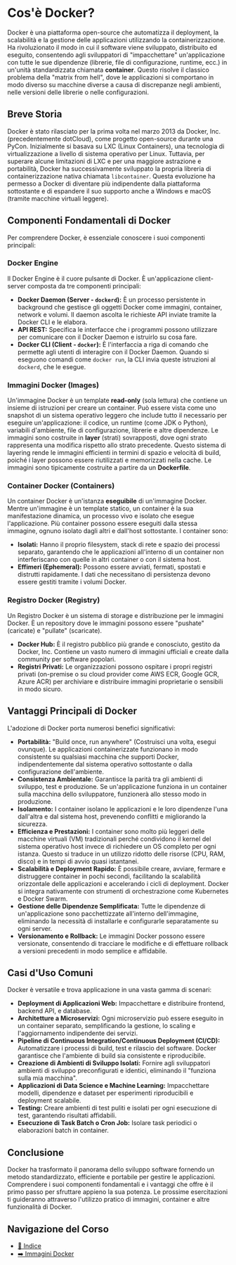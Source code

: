# Cos'è Docker?

Docker è una piattaforma open-source che automatizza il deployment, la scalabilità e la gestione delle applicazioni utilizzando la containerizzazione. Ha rivoluzionato il modo in cui il software viene sviluppato, distribuito ed eseguito, consentendo agli sviluppatori di "impacchettare" un'applicazione con tutte le sue dipendenze (librerie, file di configurazione, runtime, ecc.) in un'unità standardizzata chiamata **container**. Questo risolve il classico problema della "matrix from hell", dove le applicazioni si comportano in modo diverso su macchine diverse a causa di discrepanze negli ambienti, nelle versioni delle librerie o nelle configurazioni.

## Breve Storia

Docker è stato rilasciato per la prima volta nel marzo 2013 da Docker, Inc. (precedentemente dotCloud), come progetto open-source durante una PyCon. Inizialmente si basava su LXC (Linux Containers), una tecnologia di virtualizzazione a livello di sistema operativo per Linux. Tuttavia, per superare alcune limitazioni di LXC e per una maggiore astrazione e portabilità, Docker ha successivamente sviluppato la propria libreria di containerizzazione nativa chiamata `libcontainer`. Questa evoluzione ha permesso a Docker di diventare più indipendente dalla piattaforma sottostante e di espandere il suo supporto anche a Windows e macOS (tramite macchine virtuali leggere).

## Componenti Fondamentali di Docker

Per comprendere Docker, è essenziale conoscere i suoi componenti principali:

### Docker Engine

Il Docker Engine è il cuore pulsante di Docker. È un'applicazione client-server composta da tre componenti principali:
*   **Docker Daemon (Server - `dockerd`):** È un processo persistente in background che gestisce gli oggetti Docker come immagini, container, network e volumi. Il daemon ascolta le richieste API inviate tramite la Docker CLI e le elabora.
*   **API REST:** Specifica le interfacce che i programmi possono utilizzare per comunicare con il Docker Daemon e istruirlo su cosa fare.
*   **Docker CLI (Client - `docker`):** È l'interfaccia a riga di comando che permette agli utenti di interagire con il Docker Daemon. Quando si eseguono comandi come `docker run`, la CLI invia queste istruzioni al `dockerd`, che le esegue.

### Immagini Docker (Images)

Un'immagine Docker è un template **read-only** (sola lettura) che contiene un insieme di istruzioni per creare un container. Può essere vista come uno snapshot di un sistema operativo leggero che include tutto il necessario per eseguire un'applicazione: il codice, un runtime (come JDK o Python), variabili d'ambiente, file di configurazione, librerie e altre dipendenze.
Le immagini sono costruite in **layer** (strati) sovrapposti, dove ogni strato rappresenta una modifica rispetto allo strato precedente. Questo sistema di layering rende le immagini efficienti in termini di spazio e velocità di build, poiché i layer possono essere riutilizzati e memorizzati nella cache. Le immagini sono tipicamente costruite a partire da un **Dockerfile**.

### Container Docker (Containers)

Un container Docker è un'istanza **eseguibile** di un'immagine Docker. Mentre un'immagine è un template statico, un container è la sua manifestazione dinamica, un processo vivo e isolato che esegue l'applicazione. Più container possono essere eseguiti dalla stessa immagine, ognuno isolato dagli altri e dall'host sottostante.
I container sono:
*   **Isolati:** Hanno il proprio filesystem, stack di rete e spazio dei processi separato, garantendo che le applicazioni all'interno di un container non interferiscano con quelle in altri container o con il sistema host.
*   **Effimeri (Ephemeral):** Possono essere avviati, fermati, spostati e distrutti rapidamente. I dati che necessitano di persistenza devono essere gestiti tramite i volumi Docker.

### Registro Docker (Registry)

Un Registro Docker è un sistema di storage e distribuzione per le immagini Docker. È un repository dove le immagini possono essere "pushate" (caricate) e "pullate" (scaricate).
*   **Docker Hub:** È il registro pubblico più grande e conosciuto, gestito da Docker, Inc. Contiene un vasto numero di immagini ufficiali e create dalla community per software popolari.
*   **Registri Privati:** Le organizzazioni possono ospitare i propri registri privati (on-premise o su cloud provider come AWS ECR, Google GCR, Azure ACR) per archiviare e distribuire immagini proprietarie o sensibili in modo sicuro.

## Vantaggi Principali di Docker

L'adozione di Docker porta numerosi benefici significativi:

*   **Portabilità:** "Build once, run anywhere" (Costruisci una volta, esegui ovunque). Le applicazioni containerizzate funzionano in modo consistente su qualsiasi macchina che supporti Docker, indipendentemente dal sistema operativo sottostante o dalla configurazione dell'ambiente.
*   **Consistenza Ambientale:** Garantisce la parità tra gli ambienti di sviluppo, test e produzione. Se un'applicazione funziona in un container sulla macchina dello sviluppatore, funzionerà allo stesso modo in produzione.
*   **Isolamento:** I container isolano le applicazioni e le loro dipendenze l'una dall'altra e dal sistema host, prevenendo conflitti e migliorando la sicurezza.
*   **Efficienza e Prestazioni:** I container sono molto più leggeri delle macchine virtuali (VM) tradizionali perché condividono il kernel del sistema operativo host invece di richiedere un OS completo per ogni istanza. Questo si traduce in un utilizzo ridotto delle risorse (CPU, RAM, disco) e in tempi di avvio quasi istantanei.
*   **Scalabilità e Deployment Rapido:** È possibile creare, avviare, fermare e distruggere container in pochi secondi, facilitando la scalabilità orizzontale delle applicazioni e accelerando i cicli di deployment. Docker si integra nativamente con strumenti di orchestrazione come Kubernetes e Docker Swarm.
*   **Gestione delle Dipendenze Semplificata:** Tutte le dipendenze di un'applicazione sono pacchettizzate all'interno dell'immagine, eliminando la necessità di installarle e configurarle separatamente su ogni server.
*   **Versionamento e Rollback:** Le immagini Docker possono essere versionate, consentendo di tracciare le modifiche e di effettuare rollback a versioni precedenti in modo semplice e affidabile.

## Casi d'Uso Comuni

Docker è versatile e trova applicazione in una vasta gamma di scenari:

*   **Deployment di Applicazioni Web:** Impacchettare e distribuire frontend, backend API, e database.
*   **Architetture a Microservizi:** Ogni microservizio può essere eseguito in un container separato, semplificando la gestione, lo scaling e l'aggiornamento indipendente dei servizi.
*   **Pipeline di Continuous Integration/Continuous Deployment (CI/CD):** Automatizzare i processi di build, test e rilascio del software. Docker garantisce che l'ambiente di build sia consistente e riproducibile.
*   **Creazione di Ambienti di Sviluppo Isolati:** Fornire agli sviluppatori ambienti di sviluppo preconfigurati e identici, eliminando il "funziona sulla mia macchina".
*   **Applicazioni di Data Science e Machine Learning:** Impacchettare modelli, dipendenze e dataset per esperimenti riproducibili e deployment scalabile.
*   **Testing:** Creare ambienti di test puliti e isolati per ogni esecuzione di test, garantendo risultati affidabili.
*   **Esecuzione di Task Batch o Cron Job:** Isolare task periodici o elaborazioni batch in container.

## Conclusione

Docker ha trasformato il panorama dello sviluppo software fornendo un metodo standardizzato, efficiente e portabile per gestire le applicazioni. Comprendere i suoi componenti fondamentali e i vantaggi che offre è il primo passo per sfruttare appieno la sua potenza. Le prossime esercitazioni ti guideranno attraverso l'utilizzo pratico di immagini, container e altre funzionalità di Docker.

## Navigazione del Corso
- [📑 Indice](../../README.md) 
- [➡️ Immagini Docker](./Docker-Images.md)

